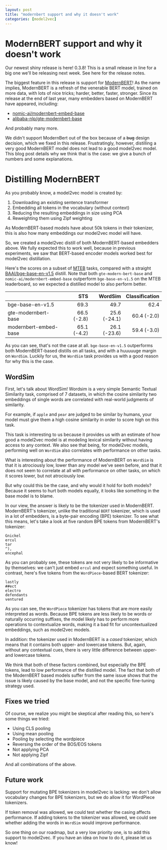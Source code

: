 ```yaml
---
layout: post
title: "modernbert support and why it doesn't work"
categories: [model2vec]
---
```


# ModernBERT support and why it doesn't work

Our newest shiny release is here! 0.3.8! This is a small release in line for a big one we'll be releasing next week. See here for the release notes.

The biggest feature in this release is support for [ModernBERT](https://huggingface.co/blog/modernbert)! As the name implies, ModernBERT is a refresh of the venerable BERT model, trained on more data, with lots of nice tricks; harder, better, faster, stronger. Since its release at the end of last year, many embedders based on ModernBERT have appeared, including:

* [nomic-ai/modernbert-embed-base](https://huggingface.co/nomic-ai/modernbert-embed-base)
* [alibaba-nlp/gte-modernbert-base](https://huggingface.co/Alibaba-NLP/gte-modernbert-base)

And probably many more. 

We didn't support ModernBert out of the box because of a ~~bug~~ design decision, which we fixed in this release. Frustratingly, however, distilling a very good ModernBERT model does not lead to a good model2vec model. This blog post details why we think that is the case: we give a bunch of numbers and some explanations. 

# Distilling ModernBERT

As you probably know, a model2vec model is created by:

1. Downloading an existing sentence transformer
2. Embedding all tokens in the vocabulary (without context)
3. Reducing the resulting embeddings in size using PCA
4. Reweighting them using Zipf weighting

As ModernBERT-based models have about 50k tokens in their tokenizer, this is also how many embeddings our model2vec model will have. 

So, we created a model2vec distill of both ModernBERT-based embedders above. We fully expected this to work well, because in previous experiments, we saw that BERT-based encoder models worked best for model2vec distillation.

Here's the scores on a subset of [MTEB](https://huggingface.co/spaces/mteb/leaderboard) tasks, compared with a straight [BAAI/bge-base-en-v1.5](https://huggingface.co/BAAI/bge-base-en-v1.5) distill. Note that both `gte-modern-bert-base` and `nomic-ai/modernbert-embed-base` outperform `bge-base-en-v1.5` on the MTEB leaderboard, so we expected a distilled model to also perform better.

|                  | STS  |  WordSim  | Classification |
|------------------|-----:|----------:|---------------:|
| bge-base-en-v1.5 | 69.3  |   49.7     |   62.4          |
| gte-modernbert-base | 66.5 (-2.8) | 25.6 (-24.1) | 60.4 (-2.0) |
| modernbert-embed-base  | 65.1 (-4.2)| 26.1 (-23.6) | 59.4 (-3.0) |

As you can see, that's not the case at all. `bge-base-en-v1.5` outperforms both ModernBERT-based distills on all tasks, and with a huuuuuge margin on `WordSim`. Luckily for us, the `WordSim` task provides us with a good reason for why this is the case. 

## WordSim

First, let's talk about WordSim! Wordsim is a very simple Semantic Textual Similarity task, comprised of 7 datasets, in which the cosine similarity two embeddings of single words are correlated with real-world judgments of similarity.

For example, if `apple` and `pear` are judged to be similar by humans, your model must give them a high cosine similarity in order to score high on this task.

This task is interesting to us because it provides us with an estimate of how good a model2vec model is at modeling lexical similarity without having access to any context. We also see  that being, for model2vec models, performing well on `WordSim` also correlates with performance on other tasks.

What is interesting about the performance of ModernBERT on `WordSim` is that it is atrociously low, lower than any model we've seen before, and that it does not seem to correlate at all with performance on other tasks, on which it scores lower, but not atrociously low. 

But why could this be the case, and why would it hold for both models? Because it seems to hurt both models equally, it looks like something in the base model is to blame. 

In our view, the answer is likely to be the tokenizer used in ModernBERT. ModernBERT's tokenizer, unlike the traditional `BERT` tokenizer, which is used in a lot of embedders, is a byte-pair encoding (BPE) tokenizer. To see what this means, let's take a look at five random BPE tokens from ModernBERT's tokenizer:

```
Ġnickel
ercul
tar
^),
encephal
```

As you can probably see, these tokens are not very likely to be informative by themselves: we can't just embed `ercul` and expect something useful. In contrast, here's five tokens from the `WordPiece`-based BERT tokenizer:

```
lastly
##ect
electro
defendants
ventured
```

As you can see, the `WordPiece` tokenizer has tokens that are more easily interpreted as words. Because BPE tokens are less likely to be words or naturally occurring suffixes, the model likely has to perform more operations to contextualize words, making it a bad fit for uncontextualized embeddings, such as model2vec models.
 
In addition: the tokenizer used in ModernBERT is a _cased_ tokenizer, which means that it contains both upper- and lowercase tokens. But, again, without any contextual cues, there is very little difference between upper- and lowercase tokens.

We think that both of these factors combined, but especially the BPE tokens, lead to low performance of the distilled model. The fact that both of the ModernBERT based models suffer from the same issue shows that the issue is likely caused by the base model, and not the specific fine-tuning strategy used.

## Fixes we tried

Of course, we realize you might be skeptical after reading this, so here's some things we tried:

* Using CLS pooling
* Using mean pooling
* Pooling by selecting the wordpiece
* Reversing the order of the BOS/EOS tokens
* Not applying PCA
* Not applying Zipf

And all combinations of the above. 

## Future work

Support for mutating BPE tokenizers in model2vec is lacking: we don't allow vocabulary changes for BPE tokenizers, but we do allow it for WordPiece tokenizers. 

If token removal was allowed, we could test whether the casing affects performance. If adding tokens to the tokenizer was allowed, we could see whether adding the words in `WordSim` would improve performance.

So one thing on our roadmap, but a very low priority one, is to add this support to model2vec. If you have an idea on how to do it, please let us know!
